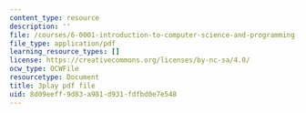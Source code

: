 ```yaml
---
content_type: resource
description: ''
file: /courses/6-0001-introduction-to-computer-science-and-programming-in-python-fall-2016/8d09eeff9d83a981d931fdfbd0e7e548_ncpb4wIsQu8.pdf
file_type: application/pdf
learning_resource_types: []
license: https://creativecommons.org/licenses/by-nc-sa/4.0/
ocw_type: OCWFile
resourcetype: Document
title: 3play pdf file
uid: 8d09eeff-9d83-a981-d931-fdfbd0e7e548
---
```


